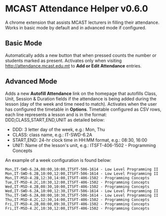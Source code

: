# MCAST Attendance Helper v0.6.0

A chrome extension that assists MCAST lecturers in filling their attendance. Works in basic mode by default and in advanced mode if configured.

## Basic Mode
Automatically adds a new button that when pressed counts the number or students marked as present.
Activates only when visiting http://attendance.mcast.edu.mt to **Add or Edit Attendance** entries. 

## Advanced Mode
Adds a new **Autofill Attendance** link on the homepage that autofills Class, Unit, Session & Duration fields if the attendance is being added during the lesson (day of the week and time need to match). Activates when the user has configured the timetable in **Options**. Timetable configured as CSV rows, each line represents a lesson and is in the format: DDD,CLASS,START,END,UNIT as detailed below:

* DDD: 3 letter day of the week, e.g.: Mon, Thu
* CLASS: class name, e.g.: IT-SWD-6.2A
* START,END: 24-hr clock time in HH:MM format, e.g.: 08:30, 16:00
* UNIT: Name of the lesson's unit, e.g.: ITSFT-406-1502 - Programming Concepts

An example of a week configuration is found below:
```csv
Mon,IT-SWD-6.2A,08:00,10:00,ITSFT-506-1614 - Low Level Programming II
Mon,IT-SWD-6.2B,10:00,12:00,ITSFT-506-1614 - Low Level Programming II
Mon,IT-MSD-4.2B,12:30,14:00,ITSFT-406-1502 - Programming Concepts
Tue,IT-MSD-4.2C,10:30,12:00,ITSFT-406-1502 - Programming Concepts
Wed,IT-MSD-4.2B,08:30,10:00,ITSFT-406-1502 - Programming Concepts
Wed,IT-SWD-6.2A,10:00,12:30,ITSFT-506-1614 - Low Level Programming II
Thu,IT-SWD-6.2A,08:00,10:30,ITSFT-506-1614 - Low Level Programming II
Thu,IT-MSD-4.2C,12:30,14:00,ITSFT-406-1502 - Programming Concepts
Fri,IT-MSD-4.2B,08:00,09:30,ITSFT-406-1502 - Programming Concepts
Fri,IT-MSD-4.2C,10:30,12:00,ITSFT-406-1502 - Programming Concepts
```
